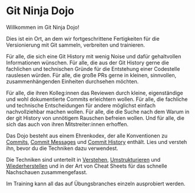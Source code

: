 # Git Ninja Dojo

Willkommen im Git Ninja Dojo!

Dies ist ein Ort, an dem wir fortgeschrittene Fertigkeiten für die Versionierung mit Git sammeln, verbreiten und trainieren.

Für alle, die sich eine Git History mit wenig Noise und dafür gehaltvollen Informationen wünschen. Für alle, die aus der Git History gerne die fachlichen und technischen Gründe für die Entstehung einer Codestelle rauslesen würden. Für alle, die große PRs gerne in kleinen, sinnvollen, zusammenhängenden Einheiten durchsehen möchten.

Für alle, die ihren Kolleg:innen das Reviewen durch kleine, eigenständige und wohl dokumentierte Commits erleichtern wollen. Für alle, die fachliche und technische Entscheidungen für andere möglichst einfach nachvollziehbar machen wollen. Für alle, die die Suche nach dem Warum in der git History von unnötigem Rauschen befreien wollen. Und für alle, die sich das auch von ihren Mitstreiter:innen erhoffen.

Das Dojo besteht aus einem Ehrenkodex, der alle Konventionen zu [Commits](./code_of_honour/10_commits.md), [Commit Messages](./code_of_honour/20_commit_messages.md) und [Commit History](./code_of_honour/30_branching.md) enthält. Lies und versteh ihn, bevor du die Techniken dazu verwendest. 

Die Techniken sind unterteilt in [Verstehen](./techniques/10_understand.md), [Umstrukturieren](./techniques/20_rearrange.md) und [Wiederherstellen](./techniques/30_reset.md) und in der Art von Cheat Sheets für das schnelle Nachschauen zusammengefasst. 

Im Training kann all das auf Übungsbranches einzeln ausprobiert werden.
